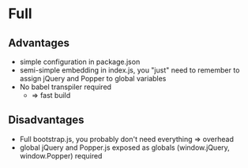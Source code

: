 # Full
## Advantages

 * simple configuration in package.json
 * semi-simple embedding in index.js, you "just" need to remember to assign jQuery and Popper to global variables
 * No babel transpiler required
   * => fast build

## Disadvantages

 * Full bootstrap.js, you probably don't need everything => overhead
 * global jQuery and Popper.js exposed as globals (window.jQuery, window.Popper) required
